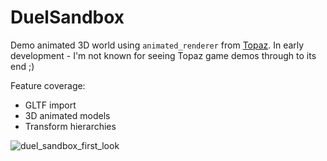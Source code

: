 # DuelSandbox
Demo animated 3D world using `animated_renderer` from [Topaz](https://github.com/harrand/Topaz). In early development - I'm not known for seeing Topaz game demos through to its end ;)

Feature coverage:
- GLTF import
- 3D animated models
- Transform hierarchies

![duel_sandbox_first_look](https://github.com/harrand/DuelSandbox/assets/15001925/415a8bcd-46ed-4e22-bd5b-80f3255b4382)
